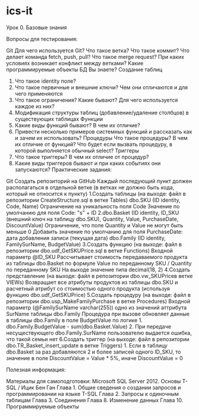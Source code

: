 # ics-it

Урок 0. Базовые знания

Вопросы для тестирования:

Git
Для чего используется Git?
Что такое ветка? Что такое коммит?
Что делает команда fetch, push, pull? Что такое merge request?
При каких условиях возникает конфликт между ветками?
Какие программируемые объекты БД Вы знаете?
Создание таблиц
   1. Что такое identity поле?
   2. Что такое первичные и внешние ключи? Чем они отличаются и для чего применяются
   3. Что такое ограничения? Какие бывают? Для чего используется каждое из них?
   4. Модификация структуры таблиц (добавление/удаление столбцов) в существующих таблицах
Функции
   1. Какие виды функций бывают? В чем их отличие?
   2. Привести несколько примеров системных функций и рассказать как и зачем их использовать?
Процедуры
Что такое процедуры? В чем их отличие от функций?
Что будет если вызвать процедуру, в которой выполняется обычный select?
Триггеры
   1. Что такое триггеры? В чем их отличие от процедур?
   2. Какие виды триггеров бывают и при каких событиях они запускаются?
Практические задания:

Git
Создать репозиторий на GitHub
Каждый последующий пункт должен располагаться в отдельной ветке (в ветках не должно быть кода, который не относится к пункту)
1.Создать таблицы (на выходе: файл в репозитории CreateStructure.sql в ветке Tables)
      dbo.SKU (ID identity, Code, Name)
      Ограничение на уникальность поля Code
      Значение по умолчанию для поля Code: "s" + ID
2.dbo.Basket (ID identity, ID_SKU (внешний ключ на таблицу dbo.SKU), Quantity, Value, PurchaseDate, DiscountValue)
      Ограничение, что поле Quantity и Value не могут быть меньше 0
      Добавить значение по умолчанию для поля PurchaseDate: дата добавления записи (текущая дата)
      dbo.Family (ID identity, FamilySurName, BudgetValue)
3.Создать функцию (на выходе: файл в репозитории dbo.udf_GetSKUPrice.sql в ветке Functions)
      Входной параметр @ID_SKU
      Рассчитывает стоимость передаваемого продукта из таблицы dbo.Basket по формуле
      Value по переданному SKU / Quantity по переданному SKU
      На выходе значение типа decimal(18, 2)
4.Создать представление (на выходе: файл в репозитории dbo.vw_SKUPriceв ветке VIEWs)
      Возвращает все атрибуты продуктов из таблицы dbo.SKU и расчетный атрибут со стоимостью одного продукта (используя функцию dbo.udf_GetSKUPrice)
5.Создать процедуру (на выходе: файл в репозитории dbo.usp_MakeFamilyPurchase в ветке Procedures)
      Входной параметр (@FamilySurName varchar(255)) одно из значений аттрибута SurName таблицы dbo.Family
      Процедура при вызове обновляет данные в таблицы dbo.Family в поле BudgetValue по логике
            1. dbo.Family.BudgetValue - sum(dbo.Basket.Value)
            2. При передаче несуществующего dbo.Family.SurName пользователю выдается ошибка, что такой семьи нет
6.Создать триггер (на выходе: файл в репозитории dbo.TR_Basket_insert_update в ветке Triggers)
      1. Если в таблицу dbo.Basket за раз добавляются 2 и более записей одного ID_SKU, то значение в поле DiscountValue = Value * 5%, иначе DiscountValue = 0
      
Полезная информация:

Материалы для самоподготовки: Microsoft SQL Server 2012. Основы T-SQL / Ицик Бен Ган
Глава 1. Общие сведения о создании запросов и программировании на языке T-SQL
Глава 2. Запросы к одиночным таблицам
Глава 3. Соединения
Глава 8. Изменение данных
Глава 10. Программируемые объекты
